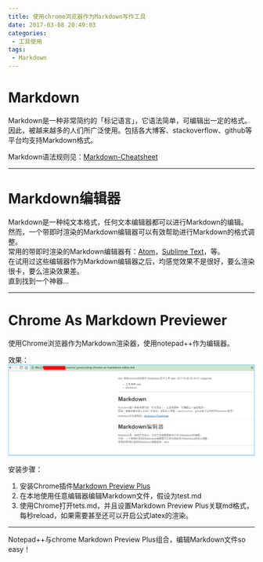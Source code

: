 ```yaml
---
title: 使用chrome浏览器作为Markdown写作工具
date: 2017-03-08 20:49:03
categories:
 - 工具使用
tags:
 - Markdown
---
```


# Markdown


Markdown是一种非常简约的「标记语言」，它语法简单，可编辑出一定的格式。  
因此，被越来越多的人们所广泛使用。包括各大博客、stackoverflow、github等平台均支持Markdown格式。

Markdown语法规则见：[Markdown-Cheatsheet](https://github.com/adam-p/Markdown-here/wiki/Markdown-Cheatsheet)

---

# Markdown编辑器

Markdown是一种纯文本格式，任何文本编辑器都可以进行Markdown的编辑。  
然而，一个带即时渲染的Markdown编辑器可以有效帮助进行Markdown的格式调整。  
常用的带即时渲染的Markdown编辑器有：[Atom](https://atom.io/)，[Sublime Text](https://www.sublimetext.com/)，等。  
在试用过这些编辑器作为Markdown编辑器之后，均感觉效果不是很好，要么渲染很卡，要么渲染效果差。  
直到找到一个神器...

---

# Chrome As Markdown Previewer

使用Chrome浏览器作为Markdown渲染器，使用notepad++作为编辑器。

效果：
![chrome-markdown](./using-chrome-as-markdown-editor/chrome-markdown.png)

安装步骤：

1. 安装Chrome插件[Markdown Preview Plus](https://chrome.google.com/webstore/detail/markdown-preview-plus/febilkbfcbhebfnokafefeacimjdckgl)
2. 在本地使用任意编辑器编辑Markdown文件，假设为test.md
3. 使用Chrome打开tets.md，并且设置Markdown Preview Plus关联md格式，每秒reload，如果需要甚至还可以开启公式latex的渲染。

---

Notepad++与chrome Markdown Preview Plus组合，编辑Markdown文件so easy！